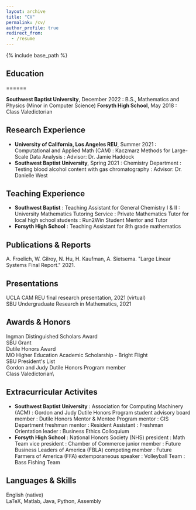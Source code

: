 ```yaml
---
layout: archive
title: "CV"
permalink: /cv/
author_profile: true
redirect_from:
  - /resume
---
```


{% include base_path %}

## Education

======

**Southwest Baptist University**, December 2022
: B.S., Mathematics and Physics (Minor in Computer Science)
**Forsyth High School**, May 2018
: Class Valedictorian

## Research Experience
* **University of California, Los Angeles REU**, Summer 2021
: Computational and Applied Math (CAM)
: Kaczmarz Methods for Large-Scale Data Analysis
: Advisor: Dr. Jamie Haddock
* **Southwest Baptist University**, Spring 2021
: Chemistry Department
: Testing blood alcohol content with gas chromatography
: Advisor: Dr. Danielle West
  
## Teaching Experience
* **Southwest Baptist**
: Teaching Assistant for General Chemistry I & II
: University Mathematics Tutoring Service
: Private Mathematics Tutor for local high school students
: Run2Win Student Mentor and Tutor
* **Forsyth High School**
: Teaching Assistant for 8th grade mathematics

## Publications & Reports
A. Froelich, W. Gilroy, N. Hu, H. Kaufman, A. Sietsema. "Large Linear Systems Final Report." 2021.
  
## Presentations
UCLA CAM REU final research presentation, 2021 (virtual)\
SBU Undergraduate Research in Mathematics, 2021

## Awards & Honors
Ingman Distinguished Scholars Award\
SBU Grant\
Dutile Honors Award\
MO Higher Education Academic Scholarship - Bright Flight\
SBU President's List\
Gordon and Judy Dutile Honors Program member\
Class Valedictorian\

## Extracurricular Activites
* **Southwest Baptist University**
: Association for Computing Machinery (ACM)
: Gordon and Judy Dutile Honors Program student advisory board member
: Dutile Honors Mentor & Mentee Program mentor
: CIS Department freshman mentor
: Resident Assistant
: Freshman Orientation leader
: Business Ethics Colloquium
* **Forsyth High School**
: National Honors Society (NHS) president
: Math Team vice president
: Chamber of Commerce junior member
: Future Business Leaders of America (FBLA) competing member
: Future Farmers of America (FFA) extemporaneous speaker
: Volleyball Team
: Bass Fishing Team

## Languages & Skills
English (native)\
LaTeX, Matlab, Java, Python, Assembly
